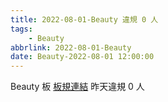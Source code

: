 ```yaml
---
title: 2022-08-01-Beauty 違規 0 人
tags:
    - Beauty
abbrlink: 2022-08-01-Beauty
date: Beauty-2022-08-01 12:00:00
---
```

Beauty 板 [板規連結](https://www.ptt.cc/bbs/Beauty/M.1630069980.A.84B.html)
昨天違規 0 人
